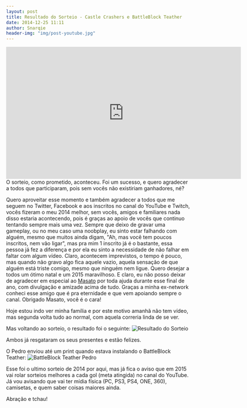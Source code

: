 ```yaml
---
layout: post
title: Resultado do Sorteio - Castle Crashers e BattleBlock Teather
date: 2014-12-25 11:11
author: Snarqie
header-img: "img/post-youtube.jpg"
---
```

<iframe width="640" height="360" src="https://www.youtube.com/embed/fP6Z00VmvEw?rel=0&amp;showinfo=0" frameborder="0" allowfullscreen></iframe>
O sorteio, como prometido, aconteceu. Foi um sucesso, e quero agradecer a todos que participaram, pois sem vocês não existiriam ganhadores, né?

Quero aproveitar esse momento e também agradecer a todos que me seguem no Twitter, Facebook e aos inscritos no canal do YouTube e Twitch, vocês fizeram o meu 2014 melhor, sem vocês, amigos e familiares nada disso estaria acontecendo, pois é graças ao apoio de vocês que continuo tentando sempre mais uma vez. Sempre que deixo de gravar uma gameplay, ou no meu caso uma noobplay, eu sinto estar falhando com alguém, mesmo que muitos ainda digam, "Ah, mas você tem poucos inscritos, nem vão ligar", mas pra mim 1 inscrito já é o bastante, essa pessoa já fez a diferença e por ela eu sinto a necessidade de não falhar em faltar com algum vídeo. Claro, acontecem imprevistos, o tempo é pouco, mas quando não gravo algo fica aquele vazio, aquela sensação de que alguém está triste comigo, mesmo que ninguém nem ligue. Quero desejar a todos um ótimo natal e um 2015 maravilhoso. E claro, eu não posso deixar de agradecer em especial ao <a href="https://twitter.com/masatoclt" target="_blank">Masato</a> por toda ajuda durante esse final de ano, com divulgação e amizade acima de tudo. Graças a minha ex-network conheci esse amigo que é pra eternidade e que vem apoiando sempre o canal. Obrigado Masato, você é o cara!

Hoje estou indo ver minha família e por este motivo amanhã não tem vídeo, mas segunda volta tudo ao normal, com aquela correria linda de se ver.

Mas voltando ao sorteio, o resultado foi o seguinte:
<img src="http://www.snarqie.com/img/resultado-sorteio-2014.jpg" alt="Resultado do Sorteio" />

Ambos já resgataram os seus presentes e estão felizes.

O Pedro enviou até um print quando estava instalando o BattleBlock Teather:
<img src="http://www.snarqie.com/img/print-pedro-sorteio-2014.jpg" alt="BattleBlock Teather Pedro" />

Esse foi o ultimo sorteio de 2014 por aqui, mas já fica o aviso que em 2015 vai rolar sorteios melhores a cada gol (meta atingida) no canal do YouTube. Já vou avisando que vai ter mídia física (PC, PS3, PS4, ONE, 360), camisetas, e quem saber coisas maiores ainda.

Abração e tchau!
